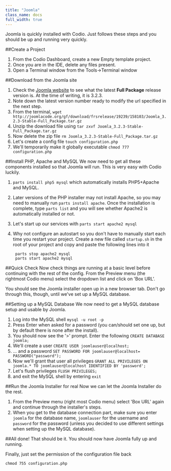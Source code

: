 ```yaml
---
title: "Joomla"
class_name: docs
full_width: true
---
```


Joomla is quickly installed with Codio. Just follows these steps and you should be up and running very quickly.

##Create a Project

1. From the Codio Dashboard, create a new Empty template project. 
1. Once you are in the IDE, delete any files present.
1. Open a Terminal window from the Tools->Terminal window

##Download from the Joomla site

1. Check the [Joomla website](http://joomlacode.org/gf/project/joomla/frs) to see what the latest **Full Package** release version is. At the time of writing, it is 3.2.3.
1. Note down the latest version number ready to modify the url specified in the next step.
1. From the terminal, `wget http://joomlacode.org/gf/download/frsrelease/19239/158103/Joomla_3.2.3-Stable-Full_Package.tar.gz` 
1. Unzip the download file using `tar zxvf Joomla_3.2.3-Stable-Full_Package.tar.gz`
1. Now delete the zip file `rm Joomla_3.2.3-Stable-Full_Package.tar.gz`
1. Let's create a config file `touch configuration.php`
1. We'll temporarily make it globally executable `chmod 777 configuration.php`

##Install PHP, Apache and MySQL
We now need to get all these components installed so that Joomla will run. This is very easy with Codio luckily.

1. `parts install php5 mysql` which automatically installs PHP5+Apache and MySQL.
1. Later versions of the PHP installer may not install Apache, so you may need to manually run `parts install apache`. Once the installation is complete, type `parts list` and you will see whether Apache2 is automatically installed or not.
1. Let's start up our services with `parts start apache2 mysql`
1. Why not configure an autostart so you don't have to manually start each time you restart your project. Create a new file called `startup.sh` in the root of your project and copy and paste the following lines into it

        parts stop apache2 mysql
        parts start apache2 mysql

##Quick Check
Now check things are running at a basic level before continuing with the rest of the config. From the Preview menu (the rightmost Codio menu) select the dropdown list and click on 'Box URL'. 

You should see the Joomla installer open up in a new browser tab. Don't go through this, though, until we've set up a MySQL database.

##Setting up a MySQL Database
We now need to get a MySQL database setup and usable by Joomla.

1. Log into the MySQL shell `mysql -u root -p`
1. Press Enter when asked for a password (you can/should set one up, but by default there is none after the install).
1. You should now see the '>' prompt. Enter the following `CREATE DATABASE joomla;`
1. We'll create a user `CREATE USER joomlauser@localhost;`
1. ... and a password `SET PASSWORD FOR joomlauser@localhost= PASSWORD("password");`
1. Now we'll grant that user all privileges `GRANT ALL PRIVILEGES ON joomla.* TO joomlauser@localhost IDENTIFIED BY 'password';`
1. Let's flush privileges `FLUSH PRIVILEGES;`
1. and exit the MySQL shell by entering `exit`

##Run the Joomla Installer for real
Now we can let the Joomla Installer do the rest. 

1. From the Preview menu (right most Codio menu) select 'Box URL' again and continue through the installer's steps.
1. When you get to the database connection part, make sure you enter `joomla` for the database name, `joomlauser` for the username and `password` for the password (unless you decided to use different settings when setting up the MySQL database).

##All done!
That should be it. You should now have Joomla fully up and running.

Finally, just set the permission of the configuration file back 

    chmod 755 configuration.php

